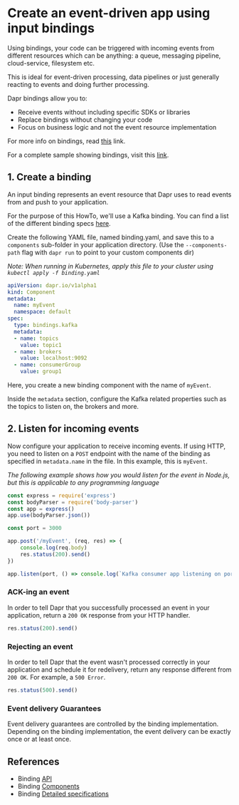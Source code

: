 # Create an event-driven app using input bindings

Using bindings, your code can be triggered with incoming events from different resources which can be anything: a queue, messaging pipeline, cloud-service, filesystem etc.

This is ideal for event-driven processing, data pipelines or just generally reacting to events and doing further processing.

Dapr bindings allow you to:

* Receive events without including specific SDKs or libraries
* Replace bindings without changing your code
* Focus on business logic and not the event resource implementation

For more info on bindings, read [this](../../concepts/bindings/README.md) link.

For a complete sample showing bindings, visit this [link](https://github.com/dapr/samples/tree/master/5.bindings).

## 1. Create a binding

An input binding represents an event resource that Dapr uses to read events from and push to your application.

For the purpose of this HowTo, we'll use a Kafka binding. You can find a list of the different binding specs [here](../../reference/specs/bindings/README.md).

Create the following YAML file, named binding.yaml, and save this to a `components` sub-folder in your application directory.
(Use the `--components-path` flag with `dapr run` to point to your custom components dir)

*Note: When running in Kubernetes, apply this file to your cluster using `kubectl apply -f binding.yaml`*

```yaml
apiVersion: dapr.io/v1alpha1
kind: Component
metadata:
  name: myEvent
  namespace: default
spec:
  type: bindings.kafka
  metadata:
  - name: topics
    value: topic1
  - name: brokers
    value: localhost:9092
  - name: consumerGroup
    value: group1
```

Here, you create a new binding component with the name of `myEvent`.

Inside the `metadata` section, configure the Kafka related properties such as the topics to listen on, the brokers and more.

## 2. Listen for incoming events

Now configure your application to receive incoming events. If using HTTP, you need to listen on a `POST` endpoint with the name of the binding as specified in `metadata.name` in the file.  In this example, this is `myEvent`.

*The following example shows how you would listen for the event in Node.js, but this is applicable to any programming language*

```javascript
const express = require('express')
const bodyParser = require('body-parser')
const app = express()
app.use(bodyParser.json())

const port = 3000

app.post('/myEvent', (req, res) => {
    console.log(req.body)
    res.status(200).send()
})

app.listen(port, () => console.log(`Kafka consumer app listening on port ${port}!`))
```

### ACK-ing an event

In order to tell Dapr that you successfully processed an event in your application, return a `200 OK` response from your HTTP handler.

```javascript
res.status(200).send()
```

### Rejecting an event

In order to tell Dapr that the event wasn't processed correctly in your application and schedule it for redelivery, return any response different from `200 OK`. For example, a `500 Error`.

```javascript
res.status(500).send()
```

### Event delivery Guarantees
Event delivery guarantees are controlled by the binding implementation. Depending on the binding implementation, the event delivery can be exactly once or at least once.


## References

* Binding [API](https://github.com/dapr/docs/blob/master/reference/api/bindings_api.md)
* Binding [Components](https://github.com/dapr/docs/tree/master/concepts/bindings)
* Binding [Detailed specifications](https://github.com/dapr/docs/tree/master/reference/specs/bindings)
